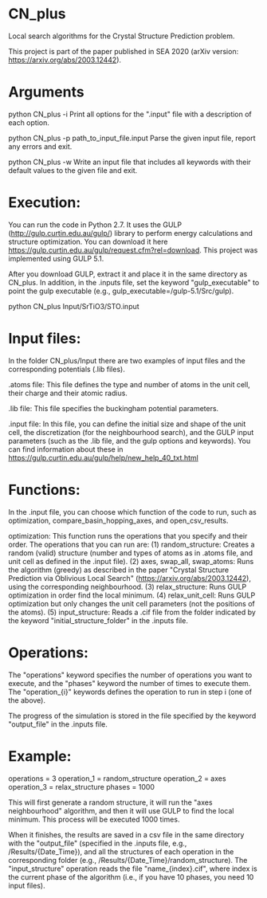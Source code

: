 # CN_plus
Local search algorithms for the Crystal Structure Prediction problem.

This project is part of the paper published in SEA 2020 (arXiv version: https://arxiv.org/abs/2003.12442).


Arguments
===============================================

python CN_plus -i
Print all options for the ".input" file with a description of each option.

python CN_plus -p path_to_input_file.input
Parse the given input file, report any errors and exit.

python CN_plus -w
Write an input file that includes all keywords with their default values to the given file and exit.


Execution:
===============================================

You can run the code in Python 2.7. It uses the GULP (http://gulp.curtin.edu.au/gulp/) library to perform energy calculations and structure optimization. You can download it here https://gulp.curtin.edu.au/gulp/request.cfm?rel=download.
This project was implemented using GULP 5.1.

After you download GULP, extract it and place it in the same directory as CN_plus. In addition, in the .inputs file, set the keyword "gulp_executable" to point the gulp executable (e.g., gulp_executable=/gulp-5.1/Src/gulp).

python CN_plus Input/SrTiO3/STO.input


Input files:
===============================================

In the folder CN_plus/Input there are two examples of input files and the corresponding potentials (.lib files).

.atoms file: This file defines the type and number of atoms in the unit cell, their charge and their atomic radius.

.lib file: This file specifies the buckingham potential parameters.

.input file: In this file, you can define the initial size and shape of the unit cell, the discretization (for the neighbourhood search), and the GULP input parameters (such as the .lib file, and the gulp options and keywords). You can find information about these in https://gulp.curtin.edu.au/gulp/help/new_help_40_txt.html


Functions:
===============================================

In the .input file, you can choose which function of the code to run, such as optimization, compare_basin_hopping_axes, and open_csv_results.

optimization: This function runs the operations that you specify and their order. The operations that you can run are:
(1) random_structure: Creates a random (valid) structure (number and types of atoms as in .atoms file, and unit cell as defined in the .input file).
(2) axes, swap_all, swap_atoms: Runs the algorithm (greedy) as described in the paper "Crystal Structure Prediction via Oblivious Local Search" (https://arxiv.org/abs/2003.12442), using the corresponding neighbourhood.
(3) relax_structure: Runs GULP optimization in order find the local minimum.
(4) relax_unit_cell: Runs GULP optimization but only changes the unit cell parameters (not the positions of the atoms).
(5) input_structure: Reads a .cif file from the folder indicated by the keyword "initial_structure_folder" in the .inputs file.


Operations:
===============================================

The "operations" keyword specifies the number of operations you want to execute, and the "phases" keyword the number of times to execute them.
The "operation_{i}" keywords defines the operation to run in step i (one of the above).

The progress of the simulation is stored in the file specified by the keyword "output_file" in the .inputs file.



Example:
===============================================

operations = 3
operation_1 = random_structure
operation_2 = axes
operation_3 = relax_structure
phases = 1000
 

This will first generate a random structure, it will run the "axes neighbourhood" algorithm, and then it will use GULP to find the local minimum.
This process will be executed 1000 times.

When it finishes, the results are saved in a csv file in the same directory with the "output_file" (specified in the .inputs file, e.g., /Results/{Date_Time}), and all the structures of each operation in the corresponding folder (e.g.,  /Results/{Date_Time}/random_structure).
The "input_structure" operation reads the file "name_{index}.cif", where index is the current phase of the algorithm (i.e., if you have 10 phases, you need 10 input files).
